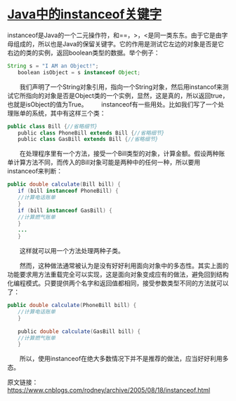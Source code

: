 ﻿# [Java中的instanceof关键字](https://www.cnblogs.com/ynxiyan/p/17037508.html)

instanceof是Java的一个二元操作符，和==，>，<是同一类东东。由于它是由字母组成的，所以也是Java的保留关键字。它的作用是测试它左边的对象是否是它右边的类的实例，返回boolean类型的数据。举个例子：

```java
String s = "I AM an Object!";
　　boolean isObject = s instanceof Object;
```

　　我们声明了一个String对象引用，指向一个String对象，然后用instancof来测试它所指向的对象是否是Object类的一个实例，显然，这是真的，所以返回true，也就是isObject的值为True。
　　instanceof有一些用处。比如我们写了一个处理账单的系统，其中有这样三个类：

```java
public class Bill {//省略细节}
　　public class PhoneBill extends Bill {//省略细节}
　　public class GasBill extends Bill {//省略细节}
```

　　在处理程序里有一个方法，接受一个Bill类型的对象，计算金额。假设两种账单计算方法不同，而传入的Bill对象可能是两种中的任何一种，所以要用instanceof来判断：

```java
public double calculate(Bill bill) {
　　if (bill instanceof PhoneBill) {
　　//计算电话账单
　　}
　　if (bill instanceof GasBill) {
　　//计算燃气账单
　　}
　　...
　　}
```

　　这样就可以用一个方法处理两种子类。

　　然而，这种做法通常被认为是没有好好利用面向对象中的多态性。其实上面的功能要求用方法重载完全可以实现，这是面向对象变成应有的做法，避免回到结构化编程模式。只要提供两个名字和返回值都相同，接受参数类型不同的方法就可以了：

```java
public double calculate(PhoneBill bill) {
　　//计算电话账单
　　}
 
　　public double calculate(GasBill bill) {
　　//计算燃气账单
　　}
```

　　所以，使用instanceof在绝大多数情况下并不是推荐的做法，应当好好利用多态。

原文链接：https://www.cnblogs.com/rodney/archive/2005/08/18/instanceof.html
